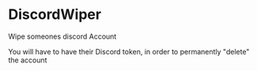 # DiscordWiper
Wipe someones discord Account

You will have to have their Discord token, in order to permanently "delete" the account
